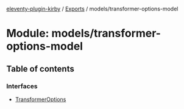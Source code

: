 [eleventy-plugin-kirby](../README.md) / [Exports](../modules.md) / models/transformer-options-model

# Module: models/transformer-options-model

## Table of contents

### Interfaces

- [TransformerOptions](../interfaces/models/transformer-options-model.transformeroptions.md)
